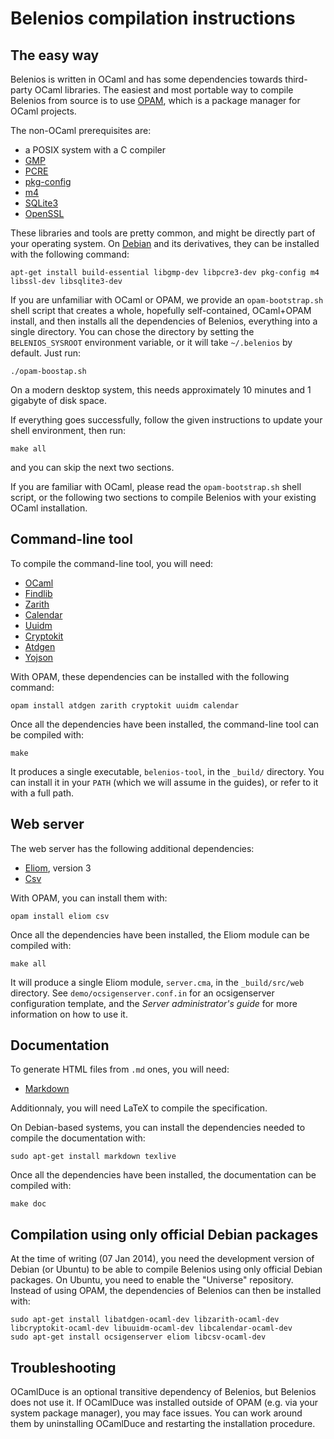 Belenios compilation instructions
=================================

The easy way
------------

Belenios is written in OCaml and has some dependencies towards
third-party OCaml libraries. The easiest and most portable way to
compile Belenios from source is to use
[OPAM](http://opam.ocamlpro.com/), which is a package manager for
OCaml projects.

The non-OCaml prerequisites are:

 * a POSIX system with a C compiler
 * [GMP](http://gmplib.org/)
 * [PCRE](http://www.pcre.org/)
 * [pkg-config](http://www.freedesktop.org/wiki/Software/pkg-config/)
 * [m4](https://www.gnu.org/software/m4/)
 * [SQLite3](https://www.sqlite.org/)
 * [OpenSSL](https://www.openssl.org/)

These libraries and tools are pretty common, and might be directly part
of your operating system. On [Debian](http://www.debian.org/) and its
derivatives, they can be installed with the following command:

    apt-get install build-essential libgmp-dev libpcre3-dev pkg-config m4 libssl-dev libsqlite3-dev

If you are unfamiliar with OCaml or OPAM, we provide an
`opam-bootstrap.sh` shell script that creates a whole, hopefully
self-contained, OCaml+OPAM install, and then installs all the
dependencies of Belenios, everything into a single directory. You can
chose the directory by setting the `BELENIOS_SYSROOT` environment
variable, or it will take `~/.belenios` by default. Just run:

    ./opam-boostap.sh

On a modern desktop system, this needs approximately 10 minutes and 1
gigabyte of disk space.

If everything goes successfully, follow the given instructions to
update your shell environment, then run:

    make all

and you can skip the next two sections.

If you are familiar with OCaml, please read the `opam-bootstrap.sh`
shell script, or the following two sections to compile Belenios with
your existing OCaml installation.

Command-line tool
-----------------

To compile the command-line tool, you will need:

 * [OCaml](http://caml.inria.fr/)
 * [Findlib](http://projects.camlcity.org/projects/findlib.html)
 * [Zarith](https://forge.ocamlcore.org/projects/zarith/)
 * [Calendar](http://calendar.forge.ocamlcore.org/)
 * [Uuidm](http://erratique.ch/software/uuidm)
 * [Cryptokit](https://forge.ocamlcore.org/projects/cryptokit/)
 * [Atdgen](http://mjambon.com/atdgen)
 * [Yojson](http://mjambon.com/yojson.html)

With OPAM, these dependencies can be installed with the following
command:

    opam install atdgen zarith cryptokit uuidm calendar

Once all the dependencies have been installed, the command-line tool
can be compiled with:

    make

It produces a single executable, `belenios-tool`, in the `_build/`
directory. You can install it in your `PATH` (which we will assume in
the guides), or refer to it with a full path.

Web server
----------

The web server has the following additional dependencies:

 * [Eliom](http://ocsigen.org/eliom/), version 3
 * [Csv](https://forge.ocamlcore.org/projects/csv/)

With OPAM, you can install them with:

    opam install eliom csv

Once all the dependencies have been installed, the Eliom module can be
compiled with:

    make all

It will produce a single Eliom module, `server.cma`, in the
`_build/src/web` directory. See `demo/ocsigenserver.conf.in` for an
ocsigenserver configuration template, and the _Server administrator's
guide_ for more information on how to use it.

Documentation
-------------

To generate HTML files from `.md` ones, you will need:

 * [Markdown](http://daringfireball.net/projects/markdown/)

Additionnaly, you will need LaTeX to compile the specification.

On Debian-based systems, you can install the dependencies needed to
compile the documentation with:

    sudo apt-get install markdown texlive

Once all the dependencies have been installed, the documentation can
be compiled with:

    make doc

Compilation using only official Debian packages
-----------------------------------------------

At the time of writing (07 Jan 2014), you need the development version
of Debian (or Ubuntu) to be able to compile Belenios using only
official Debian packages. On Ubuntu, you need to enable the "Universe"
repository. Instead of using OPAM, the dependencies of Belenios can
then be installed with:

    sudo apt-get install libatdgen-ocaml-dev libzarith-ocaml-dev libcryptokit-ocaml-dev libuuidm-ocaml-dev libcalendar-ocaml-dev
    sudo apt-get install ocsigenserver eliom libcsv-ocaml-dev

Troubleshooting
---------------

OCamlDuce is an optional transitive dependency of Belenios, but
Belenios does not use it. If OCamlDuce was installed outside of OPAM
(e.g. via your system package manager), you may face issues. You can
work around them by uninstalling OCamlDuce and restarting the
installation procedure.
